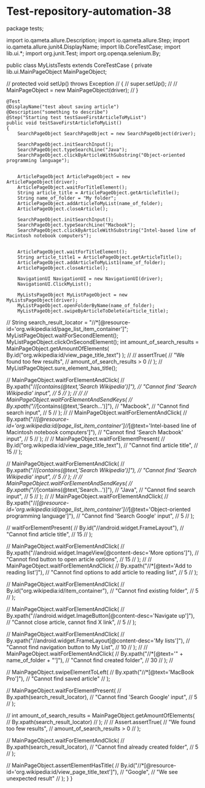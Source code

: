 # Test-repository-automation-38

package tests;

import io.qameta.allure.Description;
import io.qameta.allure.Step;
import io.qameta.allure.junit4.DisplayName;
import lib.CoreTestCase;
import lib.ui.*;
import org.junit.Test;
import org.openqa.selenium.By;

public class MyListsTests extends CoreTestCase
{
    private lib.ui.MainPageObject MainPageObject;

//    protected void setUp() throws Exception
//    {
//        super.setUp();
//
//        MainPageObject = new MainPageObject(driver);
//    }

    @Test
    @DisplayName("test about saving article")
    @Description("something to describe")
    @Step("Starting test testSaveFirstArticleToMyList")
    public void testSaveFirstArticleToMyList()
    {
        SearchPageObject SearchPageObject = new SearchPageObject(driver);

        SearchPageObject.initSearchInput();
        SearchPageObject.typeSearchLine("Java");
        SearchPageObject.clickByArticleWithSubstring("Object-oriented programming language");


        ArticlePageObject ArticlePageObject = new ArticlePageObject(driver);
        ArticlePageObject.waitForTitleElement();
        String article_title = ArticlePageObject.getArticleTitle();
        String name_of_folder = "My folder";
        ArticlePageObject.addArticleToMyList(name_of_folder);
        ArticlePageObject.closeArticle();

        SearchPageObject.initSearchInput();
        SearchPageObject.typeSearchLine("Macbook");
        SearchPageObject.clickByArticleWithSubstring("Intel-based line of Macintosh notebook computers");


        ArticlePageObject.waitForTitleElement();
        String article_title1 = ArticlePageObject.getArticleTitle();
        ArticlePageObject.addArticleToMyList1(name_of_folder);
        ArticlePageObject.closeArticle();

        NavigationUI NavigationUI = new NavigationUI(driver);
        NavigationUI.ClickMyList();

        MyListsPageObject MyListPageObject = new MyListsPageObject(driver);
        MyListPageObject.openFolderByName(name_of_folder);
        MyListPageObject.swipeByArticleToDelete(article_title);
//        String search_result_locator = "//*[@resource-id='org.wikipedia:id/page_list_item_container']";
        MyListPageObject.waitForSecondElement();
        MyListPageObject.clickOnSecondElement();
        int amount_of_search_results = MainPageObject.getAmountOfElements(
                By.id("org.wikipedia:id/view_page_title_text")
        );
//
//        assertTrue(
//                "We found too few results",
//                amount_of_search_results > 0
//        );
//        MyListPageObject.sure_element_has_title();

//        MainPageObject.waitForElementAndClick(
//                By.xpath("//*[contains(@text,'Search Wikipedia')]"),
//                "Cannot find 'Search Wikipedia' input",
//                5
//        );
//
//
//        MainPageObject.waitForElementAndSendKeys(
//                By.xpath("//*[contains(@text,'Search…')]"),
//                "Macbook",
//                "Cannot find search input",
//                5
//        );
//
//        MainPageObject.waitForElementAndClick(
//                By.xpath("//*[@resource-id='org.wikipedia:id/page_list_item_container']//*[@text='Intel-based line of Macintosh notebook computers']"),
//                "Cannot find 'Search Macbook' input",
//                5
//        );
//
//       MainPageObject.waitForElementPresent(
//                By.id("org.wikipedia:id/view_page_title_text"),
//                "Cannot find article title",
//                15
//        );

//        MainPageObject.waitForElementAndClick(
//                By.xpath("//*[contains(@text,'Search Wikipedia')]"),
//                "Cannot find 'Search Wikipedia' input",
//                5
//        );
//
//        MainPageObject.waitForElementAndSendKeys(
//                By.xpath("//*[contains(@text,'Search…')]"),
//                "Java",
//                "Cannot find search input",
//                5
//        );
//
//        MainPageObject.waitForElementAndClick(
//                By.xpath("//*[@resource-id='org.wikipedia:id/page_list_item_container']//*[@text='Object-oriented programming language']"),
//                "Cannot find 'Search Google' input",
//                5
//        );

//        waitForElementPresent(
//                By.id("//android.widget.FrameLayout"),
//                "Cannot find article title",
//                15
//        );

//        MainPageObject.waitForElementAndClick(
//                By.xpath("//android.widget.ImageView[@content-desc='More options']"),
//                "Cannot find button to open article options",
//                15
//        );
//
//        MainPageObject.waitForElementAndClick(
//                By.xpath("//*[@text='Add to reading list']"),
//                "Cannot find options to add article to reading list",
//                5
//        );

//        MainPageObject.waitForElementAndClick(
//                By.id("org.wikipedia:id/item_container"),
//                "Cannot find existing folder",
//                5
//        );


//        MainPageObject.waitForElementAndClick(
//                By.xpath("//android.widget.ImageButton[@content-desc='Navigate up']"),
//                "Cannot close article, cannot find X link",
//                5
//        );

//        MainPageObject.waitForElementAndClick(
//                By.xpath("//android.widget.FrameLayout[@content-desc='My lists']"),
//                "Cannot find navigation button to My List",
//                10
//        );
//
//        MainPageObject.waitForElementAndClick(
//                By.xpath("//*[@text='" + name_of_folder + "']"),
//                "Cannot find created folder",
//                30
//        );
//

//        MainPageObject.swipeElementToLeft(
//                By.xpath("//*[@text='MacBook Pro']"),
//                "Cannot find saved article"
//        );

//        MainPageObject.waitForElementPresent(
//                By.xpath(search_result_locator),
//                "Cannot find 'Search Google' input",
//                5
//        );

//        int amount_of_search_results = MainPageObject.getAmountOfElements(
//                By.xpath(search_result_locator)
//        );
//
//        Assert.assertTrue(
//                "We found too few results",
//                amount_of_search_results > 0
//        );

//        MainPageObject.waitForElementAndClick(
//                By.xpath(search_result_locator),
//                "Cannot find already created folder",
//                5
//        );

//        MainPageObject.assertElementHasTitle(
//                By.id("//*[@resource-id='org.wikipedia:id/view_page_title_text']"),
//                "Google",
//                "We see unexpected result"
//        );
    }
}